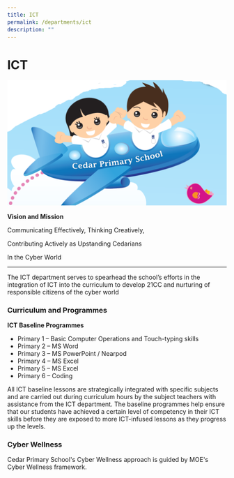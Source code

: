 ```yaml
---
title: ICT
permalink: /departments/ict
description: ""
---
```

# **ICT**

![](/images/Cedar%20Pri%20-%20ICT.png)

**Vision and Mission**

Communicating Effectively, Thinking Creatively,

Contributing Actively as Upstanding Cedarians

In the Cyber World

------------------------------------------------------------------------- 

The ICT department serves to spearhead the school’s efforts in the integration of ICT into the curriculum to develop 21CC and nurturing of responsible citizens of the cyber world
  
### Curriculum and Programmes
 
**ICT Baseline Programmes**

*   Primary 1 – Basic Computer Operations and Touch-typing skills
*   Primary 2 – MS Word
*   Primary 3 – MS PowerPoint / Nearpod
*   Primary 4 – MS Excel
*   Primary 5 – MS Excel
*   Primary 6 – Coding

All ICT baseline lessons are strategically integrated with specific subjects and are carried out during curriculum hours by the subject teachers with assistance from the ICT department. The baseline programmes help ensure that our students have achieved a certain level of competency in their ICT skills before they are exposed to more ICT-infused lessons as they progress up the levels.


### Cyber Wellness

Cedar Primary School's Cyber Wellness approach is guided by MOE's Cyber Wellness framework.